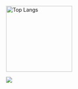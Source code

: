 <p align="left"> 
  <img alt="Top Langs" height="180px" src="https://github-readme-stats.vercel.app/api/top-langs/?username=solclarus&layout=compact&count_private=true&show_icons=true&show_icons=true&theme=tokyonight" /> 
</p>

[![](https://activity-graph.herokuapp.com/graph?username=solclarus&theme=github)](https://activity-graph.herokuapp.com/graph?username=solclarus&theme=github)
